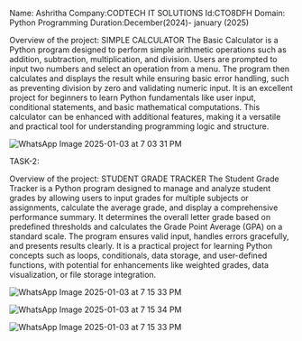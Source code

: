 Name: Ashritha
Company:CODTECH IT SOLUTIONS 
Id:CTO8DFH
Domain: Python Programming 
Duration:December(2024)- january (2025)

Overview of the project:
SIMPLE CALCULATOR
The Basic Calculator is a Python program designed to perform simple arithmetic operations such as addition, subtraction, multiplication, and division. Users are prompted to input two numbers and select an operation from a menu. The program then calculates and displays the result while ensuring basic error handling, such as preventing division by zero and validating numeric input. It is an excellent project for beginners to learn Python fundamentals like user input, conditional statements, and basic mathematical computations. This calculator can be enhanced with additional features, making it a versatile and practical tool for understanding programming logic and structure.

![WhatsApp Image 2025-01-03 at 7 03 31 PM](https://github.com/user-attachments/assets/fde90309-6aee-4422-b6dc-1ea9c4c57d65)


TASK-2:

Overview of the project:
STUDENT GRADE TRACKER
The Student Grade Tracker is a Python program designed to manage and analyze student grades by allowing users to input grades for multiple subjects or assignments, calculate the average grade, and display a comprehensive performance summary. It determines the overall letter grade based on predefined thresholds and calculates the Grade Point Average (GPA) on a standard scale. The program ensures valid input, handles errors gracefully, and presents results clearly. It is a practical project for learning Python concepts such as loops, conditionals, data storage, and user-defined functions, with potential for enhancements like weighted grades, data visualization, or file storage integration.

![WhatsApp Image 2025-01-03 at 7 15 33 PM](https://github.com/user-attachments/assets/645b4243-2405-4fc6-b1cb-f7bfb3526ed6)


![WhatsApp Image 2025-01-03 at 7 15 34 PM](https://github.com/user-attachments/assets/6578cc0b-7f95-4326-9cd9-e450d4089646)




![WhatsApp Image 2025-01-03 at 7 15 33 PM](https://github.com/user-attachments/assets/5436d510-9315-4b25-914b-8b9c4404ede5)
